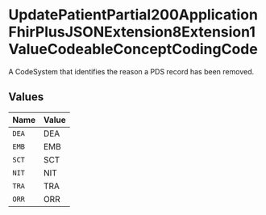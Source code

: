 # UpdatePatientPartial200ApplicationFhirPlusJSONExtension8Extension1ValueCodeableConceptCodingCode

A CodeSystem that identifies the reason a PDS record has been removed.


## Values

| Name  | Value |
| ----- | ----- |
| `DEA` | DEA   |
| `EMB` | EMB   |
| `SCT` | SCT   |
| `NIT` | NIT   |
| `TRA` | TRA   |
| `ORR` | ORR   |